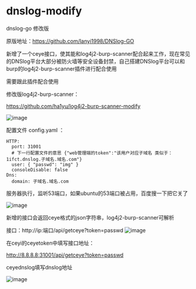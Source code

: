 # dnslog-modify

dnslog-go 修改版

原版地址：https://github.com/lanyi1998/DNSlog-GO

新增了一个ceye接口，使其能和log4j2-burp-scanner配合起来工作，现在常见的DNSlog平台大部分被防火墙等安全设备封禁，自己搭建DNSlog平台可以和burp的log4j2-burp-scanner插件进行配合使用

需要跟此插件配合使用

修改版log4j2-burp-scanner：

https://github.com/ha1yu/log4j2-burp-scanner-modify

![image](https://github.com/ha1yu/dnslog-modify/assets/59911588/2f317475-15b7-437d-bbe9-48961d20a92c)


配置文件 config.yaml ：

```
HTTP:
  port: 31001
  # 下一行配置文件的意思 {"web管理端的token":"该用户对应子域名 类似于：1ifct.dnslog.子域名.域名.com"}
  user: { "passwd": "img" }
  consoleDisable: false
Dns:
  domain: 子域名.域名.com
```

服务器执行，监听53端口，如果ubuntu的53端口被占用，百度搜一下把它关了

![image](https://github.com/ha1yu/dnslog-modify/assets/59911588/e34637ae-b93c-4493-a6d0-2ab15d654a48)

新增的接口会返回ceye格式的json字符串，log4j2-burp-scanner可解析

接口：http://ip:端口/api/getceye?token=passwd
![image](https://github.com/ha1yu/dnslog-modify/assets/59911588/3076d691-433c-42a6-9d5e-d8dd774a8af4)



在ceyi的ceyetoken中填写接口地址：

http://8.8.8.8:31001/api/getceye?token=passwd

ceyednslog填写dnslog地址

![image](https://github.com/ha1yu/dnslog-modify/assets/59911588/99946bde-0ec3-422a-bc97-f3d72fd08843)




